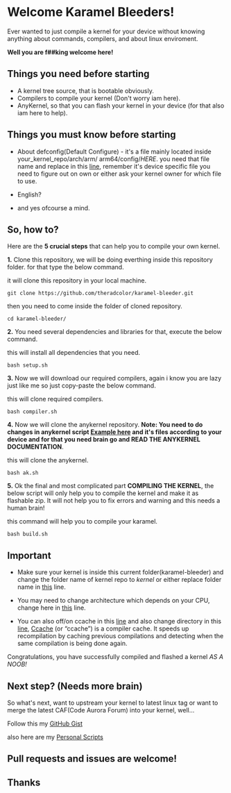 # Welcome Karamel Bleeders!

Ever wanted to just compile a kernel for your device without knowing anything about commands, compilers, and about linux enviroment.

**Well you are f##king welcome here!**

## Things you need before starting

- A kernel tree source, that is bootable obviously.
- Compilers to compile your kernel (Don't worry iam here).
- AnyKernel, so that you can flash your kernel in your device (for that also iam here to help).

## Things you must know before starting

- About defconfig(Default Configure) - it's a file mainly located inside your_kernel_repo/arch/arm/
arm64/config/*HERE*. you need that file name and replace in this [line](https://github.com/theradcolor/karamel-bleeder/blob/master/build.sh#L50),
remember it's device specific file you need to figure out on own or either ask your kernel owner for which file to use.

- English?

- and yes ofcourse a mind.

## So, how to?

Here are the **5 crucial steps** that can help you to compile your own kernel.

**1.** Clone this repository, we will be doing everthing inside this repository folder. for that type the below command.

it will clone this repository in your local machine.

```
git clone https://github.com/theradcolor/karamel-bleeder.git
```
then you need to come inside the folder of cloned repository.
```
cd karamel-bleeder/
```

**2.** You need several dependencies and libraries for that, execute the below command.

this will install all dependencies that you need.
```
bash setup.sh
```

**3.** Now we will download our required compilers, again i know you are lazy just like me so just copy-paste the below command.

this will clone required compilers.
```
bash compiler.sh
```

**4.** Now we will clone the anykernel repository.
**Note: You need to do changes in anykernel script [Example here](https://github.com/theradcolor/AnyKernel3/commit/d22e27de55660b5f7dae28e61c378cc37f1808e9) and it's files according to your device and for that you need brain go and READ THE ANYKERNEL DOCUMENTATION**.

this will clone the anykernel.
```
bash ak.sh
```

**5.** Ok the final and most complicated part **COMPILING THE KERNEL**, the below script will only help you to compile the kernel and make it as flashable zip.
It will not help you to fix errors and warning and this needs a human brain!

this command will help you to compile your karamel.
```
bash build.sh
```

## Important

- Make sure your kernel is inside this current folder(karamel-bleeder) and change the folder name of kernel repo to *kernel* or either replace folder name in [this](https://github.com/theradcolor/karamel-bleeder/blob/master/build.sh#L8) line.

- You may need to change architecture which depends on your CPU, change here in [this](https://github.com/theradcolor/karamel-bleeder/blob/master/build.sh#L16) line.

- You can also off/on ccache in this [line](https://github.com/theradcolor/karamel-bleeder/blob/master/build.sh#L13) and also change directory in this [line](https://github.com/theradcolor/karamel-bleeder/blob/master/build.sh#L16), [Ccache](https://ccache.dev/) (or “ccache”) is a compiler cache. It speeds up recompilation by caching previous compilations and detecting when the same compilation is being done again. 

Congratulations, you have successfully compiled and flashed a kernel *AS A NOOB!*

## Next step? (Needs more brain)

So what's next, want to upstream your kernel to latest linux tag or want to merge the
latest CAF(Code Aurora Forum) into your kernel, well...

Follow this my [GitHub Gist](https://gist.github.com/theradcolor)

also here are my [Personal Scripts](https://github.com/theradcolor/scripts.git)

## Pull requests and issues are welcome!
## Thanks